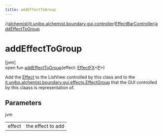 ```yaml
---
title: addEffectToGroup
---
```

//[alchemist](../../../index.html)/[it.unibo.alchemist.boundary.gui.controller](../index.html)/[EffectBarController](index.html)/[addEffectToGroup](add-effect-to-group.html)



# addEffectToGroup



[jvm]\
open fun [addEffectToGroup](add-effect-to-group.html)(effect: [EffectFX](../../it.unibo.alchemist.boundary.gui.effects/-effect-f-x/index.html)<[P](../../it.unibo.alchemist.boundary.gui.effects.json/-effect-serializer/effect-from-file.html)>)



Add the [Effect](../../it.unibo.alchemist.boundary.gui.effects/-effect-f-x/index.html) to the ListView controlled by this class and to the [it.unibo.alchemist.boundary.gui.effects.EffectGroup](../../it.unibo.alchemist.boundary.gui.effects/-effect-group/index.html) that the GUI controlled by this claass is representation of.



## Parameters


jvm

| | |
|---|---|
| effect | the effect to add |




